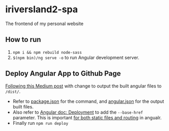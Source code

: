 # iriversland2-spa
The frontend of my personal website

## How to run

1. `npm i && npm rebuild node-sass`
1. `$(npm bin)/ng serve -o` to run Angular development server.

## Deploy Angular App to Github Page

[Following this Medium post](https://codeburst.io/deploy-react-to-github-pages-to-create-an-amazing-website-42d8b09cd4d) with change to output the built angular files to `/dist/`. 
- Refer to [package.json](package.json) for the command, and [angular.json](angular.json) for the output built files.
- Also refer to [Angular doc: Deployment](https://angular.io/guide/deployment#deploy-to-github-pages) to add the `--base-href` parameter. This is important [for both static files and routing](https://stackoverflow.com/a/49093627/9814131) in angualr.
- Finally run `npm run deploy`